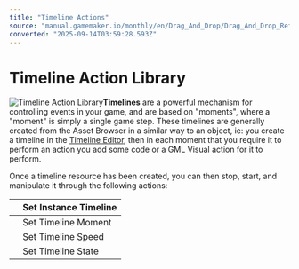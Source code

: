 ```yaml
---
title: "Timeline Actions"
source: "manual.gamemaker.io/monthly/en/Drag_And_Drop/Drag_And_Drop_Reference/Timelines/Timeline_Actions.htm"
converted: "2025-09-14T03:59:28.593Z"
---
```


# Timeline Action Library

![Timeline Action Library](../../../assets/Images/Scripting_Reference/Drag_And_Drop/Reference/Timelines/Lib_Timelines.png)**Timelines** are a powerful mechanism for controlling events in your game, and are based on "moments", where a "moment" is simply a single game step. These timelines are generally created from the Asset Browser in a similar way to an object, ie: you create a timeline in the [Timeline Editor](../../../The_Asset_Editors/Timelines.md), then in each moment that you require it to perform an action you add some code or a GML Visual action for it to perform.

Once a timeline resource has been created, you can then stop, start, and manipulate it through the following actions:

|  | Set Instance Timeline |
| --- | --- |
|  | Set Timeline Moment |
|  | Set Timeline Speed |
|  | Set Timeline State |